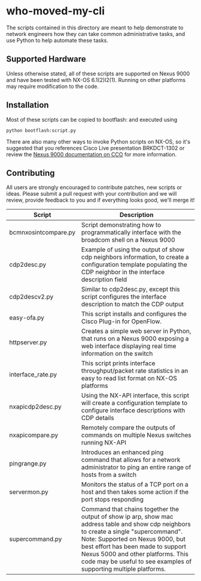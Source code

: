 who-moved-my-cli
================

The scripts contained in this directory are meant to help demonstrate to network
engineers how they can take common administrative tasks, and use Python to help
automate these tasks. 

Supported Hardware
----
Unless otherwise stated, all of these scripts are supported on Nexus 9000 and
have been tested with NX-OS 6.1(2)I2(1). Running on other platforms may require
modification to the code.

Installation
----
Most of these scripts can be copied to bootflash: and executed using
```
python bootflash:script.py
````
There are also many other ways to invoke Python scripts on NX-OS, so it's 
suggested that you references Cisco Live presentation BRKDCT-1302 or review
the [Nexus 9000 documentation on CCO] for more information. 

Contributing
----
All users are strongly encouraged to contribute patches, new scripts or ideas.
Please submit a pull request with your contribution and we will review, provide
feedback to you and if everything looks good, we'll merge it!


| Script               | Description                                                                                                                                                                                                                                                                                                                | 
|----------------------|----------------------------------------------------------------------------------------------------------------------------------------------------------------------------------------------------------------------------------------------------------------------------------------------------------------------------|
| bcmnxosintcompare.py | Script demonstrating how to programmatically interface with the broadcom shell on a Nexus 9000 |
| cdp2desc.py          | Example of using the output of show cdp neighbors information, to create a configuration template populating the CDP neighbor in the interface description field |
| cdp2descv2.py        | Similar to cdp2desc.py, except this script configures the interface description to match the CDP output |
| easy-ofa.py          | This script installs and configures the Cisco Plug-in for OpenFlow. |
| httpserver.py        | Creates a simple web server in Python, that runs on a Nexus 9000 exposing a web interface displaying real time information on the switch | 
| interface_rate.py    | This script prints interface throughput/packet rate statistics in an easy to read list format on NX-OS platforms |
| nxapicdp2desc.py     | Using the NX-API interface, this script will create a configuration template to configure interface descriptions with CDP details |
| nxapicompare.py      | Remotely compare the outputs of commands on multiple Nexus switches running NX-API |
| pingrange.py         | Introduces an enhanced ping command that allows for a network administrator to ping an entire range of hosts from a switch |
| servermon.py         | Monitors the status of a TCP port on a host and then takes some action if the port stops responding |
| supercommand.py      | Command that chains together the output of show ip arp, show mac address table and show cdp neighbors to create a single "supercommand". Note: Supported on Nexus 9000, but best effort has been made to support Nexus 5000 and other platforms. This code may be useful to see examples of supporting multiple platforms. |

[Nexus 9000 documentation on CCO]:http://www.cisco.com/c/en/us/td/docs/switches/datacenter/nexus9000/sw/6-x/programmability/guide/b_Cisco_Nexus_9000_Series_NX-OS_Programmability_Guide/b_Cisco_Nexus_9000_Series_NX-OS_Programmability_Configuration_Guide_chapter_01.html
